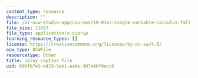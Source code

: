 ```yaml
---
content_type: resource
description: ''
file: /ol-ocw-studio-app/courses/18-01sc-single-variable-calculus-fall-2010/696fb7e5d4335eb1aabe307a4bf0acc6_e4cURLXGjrM.vtt
file_size: 11697
file_type: application/x-subrip
learning_resource_types: []
license: https://creativecommons.org/licenses/by-nc-sa/4.0/
ocw_type: OCWFile
resourcetype: Other
title: 3play caption file
uid: 696fb7e5-d433-5eb1-aabe-307a4bf0acc6
---
```


